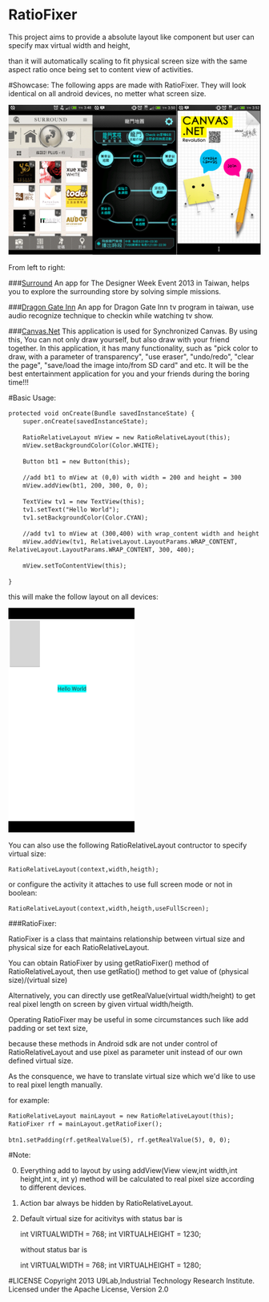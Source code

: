RatioFixer
==========

This project aims to provide a absolute layout like component but user can specify max virtual width and height,

than it will automatically scaling to fit physical screen size with the same aspect ratio once being set to content view of activities.

#Showcase:
The following apps are made with RatioFixer. They will look identical on all android devices, no metter what screen size.

![Alt text](./imageForReadme/showcase.jpg "example1")

From left to right:

###[Surround](https://play.google.com/store/apps/details?id=itri.u9.surround)
An app for The Designer Week Event 2013 in Taiwan, helps you to explore the surrounding store by solving simple missions.

###[Dragon Gate Inn](https://play.google.com/store/apps/details?id=itri.u9.dragongateinn)
An app for Dragon Gate Inn tv program in taiwan, use audio recognize technique to checkin while watching tv show.

###[Canvas.Net](https://play.google.com/store/apps/details?id=ntu.csie.wcmlab.canvasnetfree)
This application is used for Synchronized Canvas. By using this, You can not only draw yourself, 
but also draw with your friend together. In this application, it has many functionality, 
such as "pick color to draw, with a parameter of transparency", "use eraser", "undo/redo", "clear the page", 
"save/load the image into/from SD card" and etc. It will be the best entertainment application for 
you and your friends during the boring time!!!

#Basic Usage:

	protected void onCreate(Bundle savedInstanceState) {
		super.onCreate(savedInstanceState);

		RatioRelativeLayout mView = new RatioRelativeLayout(this);
		mView.setBackgroundColor(Color.WHITE);
		
		Button bt1 = new Button(this);
		
		//add bt1 to mView at (0,0) with width = 200 and height = 300
		mView.addView(bt1, 200, 300, 0, 0);
		
		TextView tv1 = new TextView(this);
		tv1.setText("Hello World");
		tv1.setBackgroundColor(Color.CYAN);
		
		//add tv1 to mView at (300,400) with wrap_content width and height
		mView.addView(tv1, RelativeLayout.LayoutParams.WRAP_CONTENT, RelativeLayout.LayoutParams.WRAP_CONTENT, 300, 400);
		
		mView.setToContentView(this);

 	}

this will make the follow layout on all devices:

<img src="./imageForReadme/img1.png"  width=50%>

You can also use the following RatioRelativeLayout contructor to specify virtual size:

	RatioRelativeLayout(context,width,heigth);

or configure the activity it attaches to use full screen mode or not in boolean:

	RatioRelativeLayout(context,width,heigth,useFullScreen);


###RatioFixer:

RatioFixer is a class that maintains relationship between virtual size and physical size for each RatioRelativeLayout.

You can obtain RatioFixer by using getRatioFixer() method of RatioRelativeLayout, then use getRatio() method to get value of (physical size)/(virtual size)

Alternatively, you can directly use getRealValue(virtual width/height) to get real pixel length on screen by given virtual width/heigth. 

Operating RatioFixer may be useful in some circumstances such like add padding or set text size,

because these methods in Android sdk are not under control of RatioRelativeLayout and use pixel as parameter unit instead of our own defined virtual size.

As the consquence, we have to translate virtual size which we'd like to use to real pixel length manually.

for example:

	RatioRelativeLayout mainLayout = new RatioRelativeLayout(this);
	RatioFixer rf = mainLayout.getRatioFixer(); 
	
	btn1.setPadding(rf.getRealValue(5), rf.getRealValue(5), 0, 0);



#Note:

0. Everything add to layout by using addView(View view,int width,int height,int x, int y) method will be calculated to real pixel size according to different devices. 

1. Action bar always be hidden by RatioRelativeLayout. 

2. Default virtual size for acitivitys with status bar is 

    int VIRTUALWIDTH = 768;
    int VIRTUALHEIGHT = 1230;

    without status bar is 
   
    int VIRTUALWIDTH = 768;
    int VIRTUALHEIGHT = 1280;

#LICENSE
Copyright 2013 U9Lab,Industrial Technology Research Institute. <br />
Licensed under the Apache License, Version 2.0

